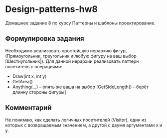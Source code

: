# Design-patterns-hw8
Домашнее задание 8 по курсу Паттерны и шаблоны проектирование.

## Формулировка задания
Необходимо реализовать простейшую иерархию фигур, (Прямоугольник, треугольник и любую фигуру на ваш выбор [Шестиугольник]).
Для данной иерархии реализовать паттерн посетитель с операциями:

* Draw(int x, int y) 
* GetArea()
* Anything(…) – опять же ваша на выбор [GetSideLength() - берёт длинну стороны фигуры]

## Комментарий
Не понимаю, как сделать логичных посетителей (Visitor), один из которых с возвращаемым значением, а другой с двумя аргументами x и y.
